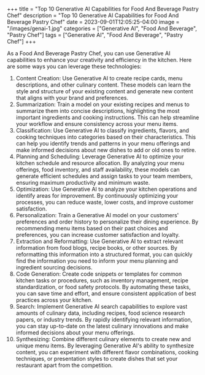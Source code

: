 +++
title = "Top 10 Generative AI Capabilities for Food And Beverage Pastry Chef"
description = "Top 10 Generative AI Capabilities for Food And Beverage Pastry Chef"
date = 2023-09-01T12:05:25-04:00
image = "/images/genai-1.jpg"
categories = ["Generative AI", "Food And Beverage", "Pastry Chef"]
tags = ["Generative AI", "Food And Beverage", "Pastry Chef"]
+++

As a Food And Beverage Pastry Chef, you can use Generative AI capabilities to enhance your creativity and efficiency in the kitchen. Here are some ways you can leverage these technologies:

1. Content Creation: Use Generative AI to create recipe cards, menu descriptions, and other culinary content. These models can learn the style and structure of your existing content and generate new content that aligns with your brand and preferences.
2. Summarization: Train a model on your existing recipes and menus to summarize them into concise descriptions, highlighting the most important ingredients and cooking instructions. This can help streamline your workflow and ensure consistency across your menu items.
3. Classification: Use Generative AI to classify ingredients, flavors, and cooking techniques into categories based on their characteristics. This can help you identify trends and patterns in your menu offerings and make informed decisions about new dishes to add or old ones to retire.
4. Planning and Scheduling: Leverage Generative AI to optimize your kitchen schedule and resource allocation. By analyzing your menu offerings, food inventory, and staff availability, these models can generate efficient schedules and assign tasks to your team members, ensuring maximum productivity and minimum waste.
5. Optimization: Use Generative AI to analyze your kitchen operations and identify areas for improvement. By continuously optimizing your processes, you can reduce waste, lower costs, and improve customer satisfaction.
6. Personalization: Train a Generative AI model on your customers' preferences and order history to personalize their dining experience. By recommending menu items based on their past choices and preferences, you can increase customer satisfaction and loyalty.
7. Extraction and Reformatting: Use Generative AI to extract relevant information from food blogs, recipe books, or other sources. By reformatting this information into a structured format, you can quickly find the information you need to inform your menu planning and ingredient sourcing decisions.
8. Code Generation: Create code snippets or templates for common kitchen tasks or procedures, such as inventory management, recipe standardization, or food safety protocols. By automating these tasks, you can save time and effort, and ensure consistent application of best practices across your kitchen.
9. Search: Implement Generative AI search capabilities to explore vast amounts of culinary data, including recipes, food science research papers, or industry trends. By rapidly identifying relevant information, you can stay up-to-date on the latest culinary innovations and make informed decisions about your menu offerings.
10. Synthesizing: Combine different culinary elements to create new and unique menu items. By leveraging Generative AI's ability to synthesize content, you can experiment with different flavor combinations, cooking techniques, or presentation styles to create dishes that set your restaurant apart from the competition.